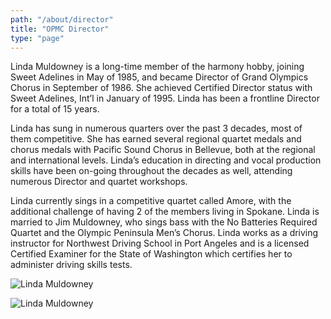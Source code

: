 ```yaml
---
path: "/about/director"
title: "OPMC Director"
type: "page"
---
```


Linda Muldowney is a long-time member of the harmony hobby, joining Sweet Adelines in May of 1985, and became Director of Grand Olympics Chorus in September of 1986.  She achieved Certified Director status with Sweet Adelines, Int’l in January of 1995.  Linda has been a frontline Director for a total of 15 years.

Linda has sung in numerous quarters over the past 3 decades, most of them competitive.  She has earned several regional quartet medals and chorus medals with Pacific Sound Chorus in Bellevue, both at the regional and international levels.  Linda’s education in directing and vocal production skills have been on-going throughout the decades as well, attending numerous Director and quartet workshops.

Linda currently sings in a competitive quartet called Amore, with the additional challenge of having 2 of the members living in Spokane.  Linda is married to Jim Muldowney, who sings bass with the No Batteries Required Quartet and the Olympic Peninsula Men’s Chorus.   Linda works as a driving instructor for Northwest Driving School in Port Angeles and is a licensed Certified Examiner for the State of Washington which certifies her to administer driving skills tests.

![Linda Muldowney](http://opmenschorus.com/wp-content/uploads/2012/05/Linda-Muldowney-bio-pic.jpg)

![Linda Muldowney](http://opmenschorus.com/wp-content/uploads/2012/05/OPMC-at-all-star-game-7-17-18.jpg)
